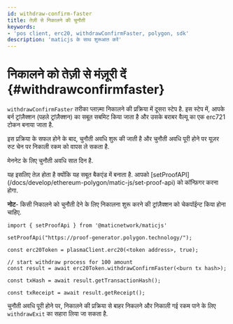 ```yaml
---
id: withdraw-confirm-faster
title: तेज़ी से निकालने की चुनौती
keywords:
- 'pos client, erc20, withdrawConfirmFaster, polygon, sdk'
description: 'maticjs के साथ शुरूआत करें'
---
```


# निकालने को तेज़ी से मंज़ूरी दें {#withdrawconfirmfaster}

`withdrawConfirmFaster` तरीका प्लाज़्मा निकालने की प्रक्रिया में दूसरा स्टेप है. इस स्टेप में, आपके बर्न ट्रांज़ैक्शन (पहले ट्रांज़ैक्शन) का सबूत सबमिट किया जाता है और उसके बराबर वैल्यू का एक erc721 टोकन बनाया जाता है.

इस प्रक्रिया के सफल होने के बाद, चुनौती अवधि शुरू की जाती है और चुनौती अवधि पूरी होने पर यूज़र रुट चेन पर निकाली रकम को वापस ले सकता है.

मेननेट के लिए चुनौती अवधि सात दिन है.

<div class="highlight mb-20px mt-20px">
यह इसलिए तेज़ होता है क्योंकि यह सबूत बैकएंड में बनाता है. आपको [setProofAPI](/docs/develop/ethereum-polygon/matic-js/set-proof-api) को कॉन्फ़िगर करना होगा.
</div>

**नोट**- किसी निकालने को चुनौती देने के लिए निकालना शुरू करने की ट्रांज़ैक्शन को चेकपॉईन्ट किया होना चाहिए.

```
import { setProofApi } from '@maticnetwork/maticjs'

setProofApi("https://proof-generator.polygon.technology/");

const erc20Token = plasmaClient.erc20(<token address>, true);

// start withdraw process for 100 amount
const result = await erc20Token.withdrawConfirmFaster(<burn tx hash>);

const txHash = await result.getTransactionHash();

const txReceipt = await result.getReceipt();

```

चुनौती अवधि पूरी होने पर, निकालने की प्रक्रिया से बाहर निकलने और निकाली गई रकम पाने के लिए `withdrawExit` का सहारा लिया जा सकता है.
